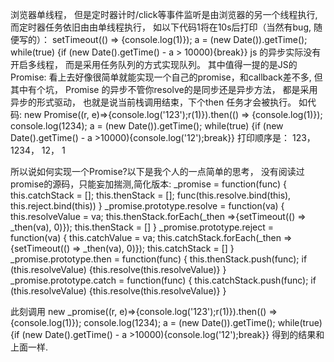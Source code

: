 浏览器单线程， 但是定时器计时/click等事件监听是由浏览器的另一个线程执行,而定时器任务依旧由由单线程执行， 如以下代码1将在10s后打印（当然有bug, 随便写的）：
setTimeout(() => {console.log(1)}); a = (new Date()).getTime(); while(true) {if (new Date().getTime() - a > 10000){break}}
js 的异步实际没有开启多线程， 而是采用任务队列的方式实现队列。
其中值得一提的是JS的Promise: 看上去好像很简单就能实现一个自己的promise，和callback差不多, 但其中有个坑， Promise 的异步不管你resolve的是同步还是异步方法， 都是采用异步的形式驱动， 也就是说当前栈调用结束，下个then 任务才会被执行。
如代码:
new Promise((r, e)=>{console.log('123');r(1)}).then(() => {console.log(1)});  console.log(1234); a = (new Date()).getTime(); while(true) {if (new Date().getTime() - a >10000){console.log('12');break}}
打印顺序是： 123， 1234， 12， 1

所以说如何实现一个Promise?以下是我个人的一点简单的思考， 没有阅读过promise的源码，只能妄加揣测,简化版本:
_promise = function(func) {
    this.catchStack = []; this.thenStack = [];
    func(this.resolve.bind(this), this.reject.bind(this))
}
_promise.prototype.resolve = function(va) { this.resolveValue = va; this.thenStack.forEach(_then =>{setTimeout(() => _then(va), 0)}); this.thenStack = [] }
_promise.prototype.reject = function(va) { this.catchValue = va; this.catchStack.forEach(_then => {setTimeout(() => _then(va), 0)}); this.catchStack = [] }
_promise.prototype.then = function(func) { this.thenStack.push(func); if (this.resolveValue) {this.resolve(this.resolveValue)} }
_promise.prototype.catch = function(func) { this.catchStack.push(func); if (this.resolveValue) {this.resolve(this.resolveValue)} }

此刻调用
new _promise((r, e)=>{console.log('123');r(1)}).then(() => {console.log(1)});  console.log(1234); a = (new Date()).getTime(); while(true) {if (new Date().getTime() - a >10000){console.log('12');break}}
得到的结果和上面一样.
